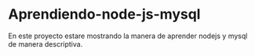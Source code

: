 # Aprendiendo-node-js-mysql
En este proyecto estare mostrando la manera de aprender nodejs y mysql de manera descriptiva.
